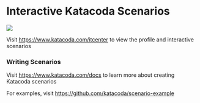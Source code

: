 # Interactive Katacoda Scenarios

[![](http://shields.katacoda.com/katacoda/itcenter/count.svg)](https://www.katacoda.com/itcenter "Get your profile on Katacoda.com")

Visit https://www.katacoda.com/itcenter to view the profile and interactive scenarios

### Writing Scenarios
Visit https://www.katacoda.com/docs to learn more about creating Katacoda scenarios

For examples, visit https://github.com/katacoda/scenario-example
